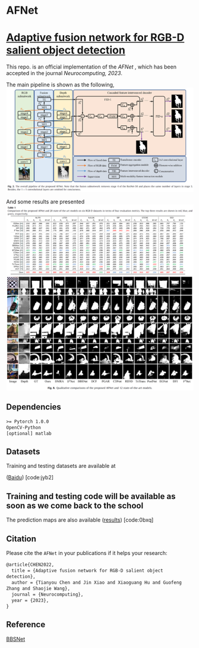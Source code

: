 # AFNet
# [Adaptive fusion network for RGB-D salient object detection](https://doi.org/10.1016/j.neucom.2022.12.004)

This repo. is an official implementation of the *AFNet* , which has been accepted in the journal *Neurocomputing, 2023*. 

The main pipeline is shown as the following, 
![AFNet](figures/network.png)

And some results are presented
![quantitative results](figures/results.png)
![qualitative results](figures/results2.png)

## Dependencies 
```
>= Pytorch 1.0.0
OpenCV-Python
[optional] matlab
```

## Datasets
Training and testing datasets are available at 

([Baidu](https://pan.baidu.com/s/1FfUyjr_rUo4ek8pp0DzvDw)) [code:jyb2]

## Training and testing code will be available as soon as we come back to the school

The prediction maps are also available
([results](https://pan.baidu.com/s/15YnBjvp7JezvKwW6MIliqA)) [code:0bxq]

## Citation
Please cite the `AFNet` in your publications if it helps your research:
```
@article{CHEN2022,
  title = {Adaptive fusion network for RGB-D salient object detection},
  author = {Tianyou Chen and Jin Xiao and Xiaoguang Hu and Guofeng Zhang and Shaojie Wang},
  journal = {Neurocomputing},
  year = {2023},
}
```
## Reference
[BBSNet](https://github.com/zyjwuyan/BBS-Net)
